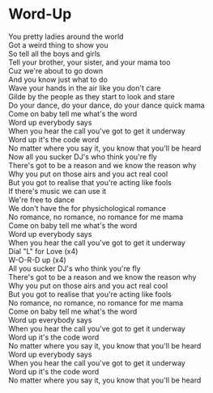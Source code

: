 # Word-Up

You pretty ladies around the world  
Got a weird thing to show you  
So tell all the boys and girls  
Tell your brother, your sister, and your mama too  
Cuz we're about to go down  
And you know just what to do  
Wave your hands in the air like you don't care  
Gilde by the people as they start to look and stare  
Do your dance, do your dance, do your dance quick mama  
Come on baby tell me what's the word  
Word up everybody says  
When you hear the call you've got to get it underway  
Word up it's the code word  
No matter where you say it, you know that you'll be heard  
Now all you sucker DJ's who think you're fly  
There's got to be a reason and we know the reason why  
Why you put on those airs and you act real cool  
But you got to realise that you're acting like fools  
If there's music we can use it  
We're free to dance  
We don't have the for physichological romance  
No romance, no romance, no romance for me mama  
Come on baby tell me what's the word  
Word up everybody says  
When you hear the call you've got to get it underway  
Dial "L" for Love (x4)  
W-O-R-D up (x4)  
All you sucker DJ's who think you're fly  
There's got to be a reason and we know the reason why  
Why you put on those airs and you act real cool  
But you got to realise that you're acting like fools  
No romance, no romance, no romance for me mama  
Come on baby tell me what's the word  
Word up everybody says  
When you hear the call you've got to get it underway  
Word up it's the code word  
No matter where you say it, you know that you'll be heard  
Word up everybody says  
When you hear the call you've got to get it underway  
Word up it's the code word  
No matter where you say it, you know that you'll be heard
